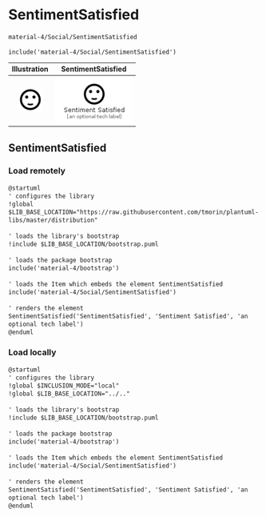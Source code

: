 # SentimentSatisfied


```text
material-4/Social/SentimentSatisfied
```

```text
include('material-4/Social/SentimentSatisfied')
```



| Illustration | SentimentSatisfied |
| :---: | :---: |
| ![illustration for Illustration](../../material-4/Social/SentimentSatisfied.png) | ![illustration for SentimentSatisfied](../../material-4/Social/SentimentSatisfied.Local.png) |




## SentimentSatisfied

### Load remotely
```plantuml
@startuml
' configures the library
!global $LIB_BASE_LOCATION="https://raw.githubusercontent.com/tmorin/plantuml-libs/master/distribution"

' loads the library's bootstrap
!include $LIB_BASE_LOCATION/bootstrap.puml

' loads the package bootstrap
include('material-4/bootstrap')

' loads the Item which embeds the element SentimentSatisfied
include('material-4/Social/SentimentSatisfied')

' renders the element
SentimentSatisfied('SentimentSatisfied', 'Sentiment Satisfied', 'an optional tech label')
@enduml
```

### Load locally
```plantuml
@startuml
' configures the library
!global $INCLUSION_MODE="local"
!global $LIB_BASE_LOCATION="../.."

' loads the library's bootstrap
!include $LIB_BASE_LOCATION/bootstrap.puml

' loads the package bootstrap
include('material-4/bootstrap')

' loads the Item which embeds the element SentimentSatisfied
include('material-4/Social/SentimentSatisfied')

' renders the element
SentimentSatisfied('SentimentSatisfied', 'Sentiment Satisfied', 'an optional tech label')
@enduml
```


